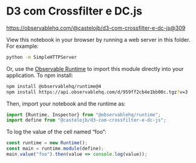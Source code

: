 # D3 com Crossfilter e DC.js

https://observablehq.com/@castelojb/d3-com-crossfilter-e-dc-js@309

View this notebook in your browser by running a web server in this folder. For
example:

~~~sh
python -m SimpleHTTPServer
~~~

Or, use the [Observable Runtime](https://github.com/observablehq/runtime) to
import this module directly into your application. To npm install:

~~~sh
npm install @observablehq/runtime@4
npm install https://api.observablehq.com/d/959ff2cb4e1bb00c.tgz?v=3
~~~

Then, import your notebook and the runtime as:

~~~js
import {Runtime, Inspector} from "@observablehq/runtime";
import define from "@castelojb/d3-com-crossfilter-e-dc-js";
~~~

To log the value of the cell named “foo”:

~~~js
const runtime = new Runtime();
const main = runtime.module(define);
main.value("foo").then(value => console.log(value));
~~~
